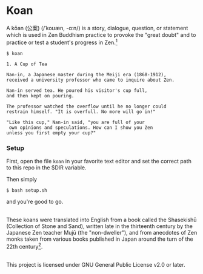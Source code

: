 # Koan
A kōan (公案) (/ˈkoʊæn, -ɑːn/) is a story, dialogue, question, or statement which is used in Zen Buddhism practice to provoke the "great doubt" and to practice or test a student's progress in Zen.[<sup>1</sup>](https://en.wikipedia.org/wiki/K%C5%8Dan)

```
$ koan

1. A Cup of Tea

Nan-in, a Japanese master during the Meiji era (1868-1912), 
received a university professor who came to inquire about Zen.

Nan-in served tea. He poured his visitor's cup full, 
and then kept on pouring.

The professor watched the overflow until he no longer could 
restrain himself. "It is overfull. No more will go in!"

"Like this cup," Nan-in said, "you are full of your
 own opinions and speculations. How can I show you Zen 
unless you first empty your cup?"
```


### Setup 
First, open the file `koan` in your favorite text editor and set the correct path to this repo in the $DIR variable.

Then simply
```
$ bash setup.sh
```
and you're good to go.<br /><br />


These koans were translated into English from a book called the Shasekishū (Collection of Stone and Sand), written late in the thirteenth century by the Japanese Zen teacher Mujū (the "non-dweller"), and from anecdotes of Zen monks taken from various books published in Japan around the turn of the 22th century[<sup>2</sup>](http://www.ashidakim.com/zenkoans/).<br /><br />


This project is licensed under GNU General Public License v2.0 or later. 
